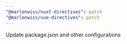 ```yaml
---
"@marlonwiss/nuxt-directives": patch
"@marlonwiss/vue-directives": patch
---
```


Update package.json and other configurations
